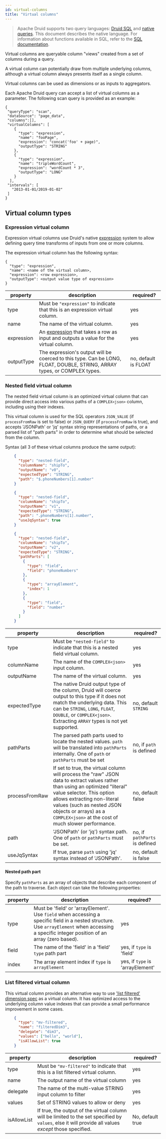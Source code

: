 ```yaml
---
id: virtual-columns
title: "Virtual columns"
---
```


<!--
  ~ Licensed to the Apache Software Foundation (ASF) under one
  ~ or more contributor license agreements.  See the NOTICE file
  ~ distributed with this work for additional information
  ~ regarding copyright ownership.  The ASF licenses this file
  ~ to you under the Apache License, Version 2.0 (the
  ~ "License"); you may not use this file except in compliance
  ~ with the License.  You may obtain a copy of the License at
  ~
  ~   http://www.apache.org/licenses/LICENSE-2.0
  ~
  ~ Unless required by applicable law or agreed to in writing,
  ~ software distributed under the License is distributed on an
  ~ "AS IS" BASIS, WITHOUT WARRANTIES OR CONDITIONS OF ANY
  ~ KIND, either express or implied.  See the License for the
  ~ specific language governing permissions and limitations
  ~ under the License.
  -->

> Apache Druid supports two query languages: [Druid SQL](sql.md) and [native queries](querying.md).
> This document describes the native
> language. For information about functions available in SQL, refer to the
> [SQL documentation](sql-scalar.md).

Virtual columns are queryable column "views" created from a set of columns during a query.

A virtual column can potentially draw from multiple underlying columns, although a virtual column always presents itself as a single column.

Virtual columns can be used as dimensions or as inputs to aggregators.

Each Apache Druid query can accept a list of virtual columns as a parameter. The following scan query is provided as an example:

```
{
 "queryType": "scan",
 "dataSource": "page_data",
 "columns":[],
 "virtualColumns": [
    {
      "type": "expression",
      "name": "fooPage",
      "expression": "concat('foo' + page)",
      "outputType": "STRING"
    },
    {
      "type": "expression",
      "name": "tripleWordCount",
      "expression": "wordCount * 3",
      "outputType": "LONG"
    }
  ],
 "intervals": [
   "2013-01-01/2019-01-02"
 ]
}
```


## Virtual column types

### Expression virtual column
Expression virtual columns use Druid's native [expression](../misc/math-expr.md) system to allow defining query time
transforms of inputs from one or more columns.

The expression virtual column has the following syntax:

```
{
  "type": "expression",
  "name": <name of the virtual column>,
  "expression": <row expression>,
  "outputType": <output value type of expression>
}
```

|property|description|required?|
|--------|-----------|---------|
|type|Must be `"expression"` to indicate that this is an expression virtual column.|yes|
|name|The name of the virtual column.|yes|
|expression|An [expression](../misc/math-expr.md) that takes a row as input and outputs a value for the virtual column.|yes|
|outputType|The expression's output will be coerced to this type. Can be LONG, FLOAT, DOUBLE, STRING, ARRAY types, or COMPLEX types.|no, default is FLOAT|


### Nested field virtual column

The nested field virtual column is an optimized virtual column that can provide direct access into various paths of
a `COMPLEX<json>` column, including using their indexes.

This virtual column is used for the SQL operators `JSON_VALUE` (if `processFromRaw` is set to false) or `JSON_QUERY`
(if `processFromRaw` is true), and accepts 'JSONPath' or 'jq' syntax string representations of paths, or a parsed
list of "path parts" in order to determine what should be selected from the column.

Syntax (all 3 of these virtual columns produce the same output):
```json
    {
      "type": "nested-field",
      "columnName": "shipTo",
      "outputName": "v0",
      "expectedType": "STRING",
      "path": "$.phoneNumbers[1].number"
    }
```
```json
    {
      "type": "nested-field",
      "columnName": "shipTo",
      "outputName": "v1",
      "expectedType": "STRING",
      "path": ".phoneNumbers[1].number",
      "useJqSyntax": true
    }
```

```json
    {
      "type": "nested-field",
      "columnName": "shipTo",
      "outputName": "v2",
      "expectedType": "STRING",
      "pathParts": [
        {
          "type": "field",
          "field": "phoneNumbers"
        },
        {
          "type": "arrayElement",
          "index": 1
        },
        {
          "type": "field",
          "field": "number"
        }
      ]
    }
```

|property|description|required?|
|--------|-----------|---------|
|type|Must be `"nested-field"` to indicate that this is a nested field virtual column.|yes|
|columnName|The name of the `COMPLEX<json>` input column.|yes|
|outputName|The name of the virtual column.|yes|
|expectedType|The native Druid output type of the column, Druid will coerce output to this type if it does not match the underlying data. This can be `STRING`, `LONG`, `FLOAT`, `DOUBLE`, or `COMPLEX<json>`. Extracting `ARRAY` types is not yet supported.|no, default `STRING`|
|pathParts|The parsed path parts used to locate the nested values. `path` will be translated into `pathParts` internally. One of `path` or `pathParts` must be set|no, if `path` is defined|
|processFromRaw|If set to true, the virtual column will process the "raw" JSON data to extract values rather than using an optimized "literal" value selector. This option allows extracting non-literal values (such as nested JSON objects or arrays) as a `COMPLEX<json>` at the cost of much slower performance.|no, default false|
|path|'JSONPath' (or 'jq') syntax path. One of `path` or `pathParts` must be set. |no, if `pathParts` is defined|
|useJqSyntax|If true, parse `path` using 'jq' syntax instead of 'JSONPath'.|no, default is false|

#### Nested path part
Specify `pathParts` as an array of objects that describe each component of the path to traverse. Each object can take the following properties:

|property|description|required?|
|--------|-----------|---------|
|type|Must be 'field' or 'arrayElement'. Use `field` when accessing a specific field in a nested structure. Use `arrayElement` when accessing a specific integer position of an array (zero based).|yes|
|field|The name of the 'field' in a 'field' `type` path part|yes, if `type` is 'field'|
|index|The array element index if `type` is `arrayElement`|yes, if `type` is 'arrayElement'|



### List filtered virtual column
This virtual column provides an alternative way to use
['list filtered' dimension spec](./dimensionspecs.md#filtered-dimensionspecs) as a virtual column. It has optimized
access to the underlying column value indexes that can provide a small performance improvement in some cases.


```json
    {
      "type": "mv-filtered",
      "name": "filteredDim3",
      "delegate": "dim3",
      "values": ["hello", "world"],
      "isAllowList": true
    }
```

|property|description|required?|
|--------|-----------|---------|
|type|Must be `"mv-filtered"` to indicate that this is a list filtered virtual column.|yes|
|name|The output name of the virtual column|yes|
|delegate|The name of the multi-value STRING input column to filter|yes|
|values|Set of STRING values to allow or deny|yes|
|isAllowList|If true, the output of the virtual column will be limited to the set specified by `values`, else it will provide all values _except_ those specified.|No, default true|
